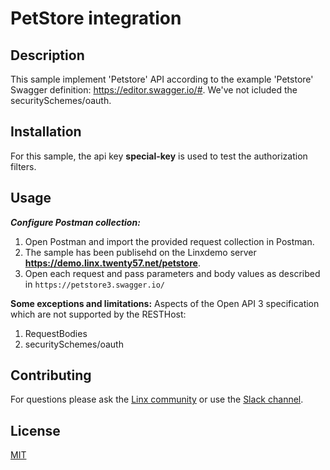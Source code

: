 # PetStore integration

## Description
This sample implement 'Petstore' API according to the example 'Petstore' Swagger definition: https://editor.swagger.io/#.  We've not icluded the securitySchemes/oauth. 

## Installation
For this sample, the api key **special-key** is used to test the authorization filters. 

## Usage
***Configure Postman collection:*** 
1. Open Postman and import the provided request collection in Postman.
2. The sample has been publisehd on the Linxdemo server **https://demo.linx.twenty57.net/petstore**.  
3. Open each request and pass parameters and body values as described in `https://petstore3.swagger.io/`

**Some exceptions and limitations:**
Aspects of the Open API 3 specification which are not supported by the RESTHost:
1. RequestBodies
2. securitySchemes/oauth


## Contributing

For questions please ask the [Linx community](https://linx/software/community) or use the [Slack channel](https://linxsoftware.slack.com/archives/C01FLBC1XNX). 

## License

[MIT](https://github.com/linx-software/template-repo/blob/main/LICENSE.txt)
